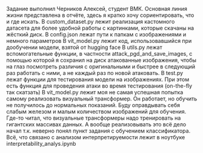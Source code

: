 Задание выполнил Черников Алексей, студент ВМК.
Основная линия жизни представлена в отчёте, здесь я кратко хочу сориентировать, что и где искать.
В custom_dataset.py лежит реализация кастомного датасета для более удобной работы с картинками, которые скачаны на жёсткий диск.
В config.json лежат пути к папкам с изображениями и немного параметров
В vit_model.py лежит код, использовавшийся при дообучении модели, взятой от hugging face
В utils.py лежат вспомогательные функции, в частности attack_pgd_and_save_images, с помощью которой я сохранил на диск атакованные изображения, 
чтобы на глаз посмотреть различия с оригинальными и быстрее в следующий раз работать с ними, а не каждый раз по новой атаковать.
В test.py лежат функции для тестирования модели на изображениях. При этом есть функция для проведения атаки во время тестирования (on-the-fly так скатзать)
В vit_model.py лежит моя не самая успешная попытка самому реализовать визуальный трансформер. Он работает, но обучить не получилось до нормальных показаний.
Буду оправдывать себя слабым железом и малым количеством изображений для обучения. Где-то читал, что визуальные трансформеры надо тренировать на гигантских массивах данных.
А вообще реализовывать это всё дело начал т.к. неверно понял пункт задания с обучением классификатора.
Всё, что связано с анализом интерпретируемости лежит в ноутбуке interpretability_analys.ipynb
